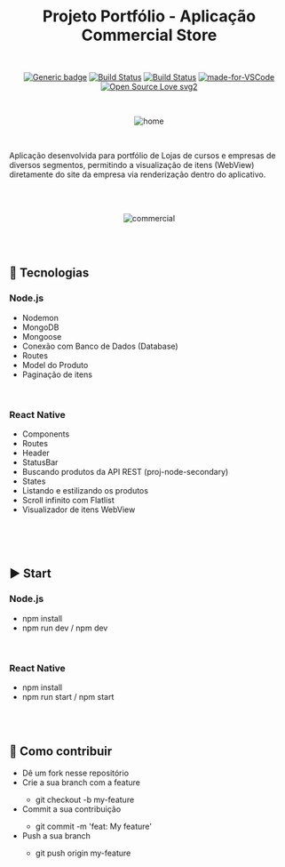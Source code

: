 <div align="center"> 

# Projeto Portfólio - Aplicação Commercial Store

</div>

<br>

<div align="center">

[![Generic badge](https://img.shields.io/badge/Made%20by-Renan%20Borba-purple.svg)](https://shields.io/) [![Build Status](https://img.shields.io/github/stars/RenanBorba/commercial-store.svg)](https://github.com/RenanBorba/commercial-store) [![Build Status](https://img.shields.io/github/forks/RenanBorba/commercial-store.svg)](https://github.com/RenanBorba/commercial-store) [![made-for-VSCode](https://img.shields.io/badge/Made%20for-VSCode-1f425f.svg)](https://code.visualstudio.com/) [![Open Source Love svg2](https://badges.frapsoft.com/os/v2/open-source.svg?v=103)](https://github.com/ellerbrock/open-source-badges/)

<br>

![home](https://github.com/RenanBorba/web-secondary/assets/48495838/4609f99a-c406-43c3-a221-82ba65a3b93e)

</div>

<br>

Aplicação desenvolvida para portfólio de Lojas de cursos e empresas de diversos segmentos, permitindo a visualização de itens (WebView) diretamente do site da empresa via renderização dentro do aplicativo.

<br><br>

<div align="center">

![commercial](https://user-images.githubusercontent.com/48495838/84693212-8a742000-af1d-11ea-9dd5-37f461a292cb.png)

</div>

<br><br>

## :rocket: Tecnologias
### Node.js
<ul>
  <li>Nodemon</li>
  <li>MongoDB</li>
  <li>Mongoose</li>
  <li>Conexão com Banco de Dados (Database)</li>
  <li>Routes</li>
  <li>Model do Produto</li>
  <li>Paginação de itens</li>
</ul>
<br>

### React Native
<ul>
  <li>Components</li>
  <li>Routes</li>
  <li>Header</li>
  <li>StatusBar</li>
  <li>Buscando produtos da API REST (proj-node-secondary)</li>
  <li>States</li>
  <li>Listando e estilizando os produtos</li>
  <li>Scroll infinito com Flatlist</li>
  <li>Visualizador de itens WebView</li>
</ul>

<br><br><br>

## :arrow_forward: Start
### Node.js
<ul> 
  <li>npm install</li>
  <li>npm run dev / npm dev</li>
</ul>

<br>

### React Native
<ul> 
  <li>npm install</li>
  <li>npm run start / npm start</li>
</ul>

<br><br>

## :punch: Como contribuir
<ul>
  <li>Dê um fork nesse repositório</li>
  <li>Crie a sua branch com a feature</li>
    <ul>
      <li>git checkout -b my-feature</li>
    </ul>
  <li>Commit a sua contribuição</li>
    <ul>
      <li>git commit -m 'feat: My feature'</li>
    </ul>
  <li>Push a sua branch</li>
    <ul>
      <li>git push origin my-feature</li>
    </ul>
</ul>
